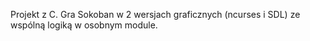 Projekt z C. Gra Sokoban w 2 wersjach graficznych (ncurses i SDL) ze wspólną logiką w osobnym module.
